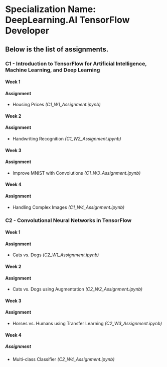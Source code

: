 # Specialization Name: DeepLearning.AI TensorFlow Developer

## Below is the list of assignments.

### C1 - Introduction to TensorFlow for Artificial Intelligence, Machine Learning, and Deep Learning

#### Week 1

#### Assignment

- Housing Prices _(C1_W1_Assignment.ipynb)_


#### Week 2

#### Assignment

- Handwriting Recognition _(C1_W2_Assignment.ipynb)_


#### Week 3

#### Assignment

- Improve MNIST with Convolutions _(C1_W3_Assignment.ipynb)_


#### Week 4

#### Assignment

- Handling Complex Images _(C1_W4_Assignment.ipynb)_


### C2 - Convolutional Neural Networks in TensorFlow

#### Week 1

#### Assignment

- Cats vs. Dogs _(C2_W1_Assignment.ipynb)_


#### Week 2

#### Assignment

- Cats vs. Dogs using Augmentation _(C2_W2_Assignment.ipynb)_



#### Week 3 

#### Assignment

- Horses vs. Humans using Transfer Learning _(C2_W3_Assignment.ipynb)_


#### Week 4

##### Assignment

- Multi-class Classifier _(C2_W4_Assignment.ipynb)_

